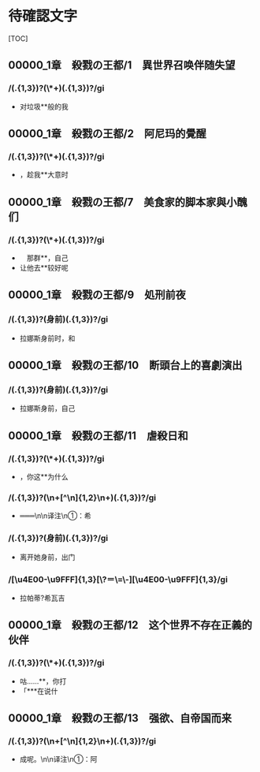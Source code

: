 # 待確認文字

[TOC]

## 00000_1章　殺戮の王都/1　異世界召唤伴随失望

### /(.{1,3})?(\\*+)(.{1,3})?/gi

- 对垃圾**般的我


## 00000_1章　殺戮の王都/2　阿尼玛的覺醒

### /(.{1,3})?(\\*+)(.{1,3})?/gi

- ，趁我**大意时


## 00000_1章　殺戮の王都/7　美食家的脚本家與小醜们

### /(.{1,3})?(\\*+)(.{1,3})?/gi

- 　那群**，自己
- 让他去**较好呢


## 00000_1章　殺戮の王都/9　処刑前夜

### /(.{1,3})?(身前)(.{1,3})?/gi

- 拉娜斯身前时，和


## 00000_1章　殺戮の王都/10　断頭台上的喜劇演出

### /(.{1,3})?(身前)(.{1,3})?/gi

- 拉娜斯身前，自己


## 00000_1章　殺戮の王都/11　虐殺日和

### /(.{1,3})?(\\*+)(.{1,3})?/gi

- ，你这**为什么

### /(.{1,3})?(\n+[^\n]{1,2}\n+)(.{1,3})?/gi

- ═══\n\n译注\n①：希

### /(.{1,3})?(身前)(.{1,3})?/gi

- 离开她身前，出门

### /[\\u4E00-\\u9FFF]{1,3}[\\?＝\\=\\-][\\u4E00-\\u9FFF]{1,3}/gi

- 拉帕蒂?希瓦吉


## 00000_1章　殺戮の王都/12　这个世界不存在正義的伙伴

### /(.{1,3})?(\\*+)(.{1,3})?/gi

- 咕……**，你打
- 「***在说什


## 00000_1章　殺戮の王都/13　强欲、自帝国而来

### /(.{1,3})?(\n+[^\n]{1,2}\n+)(.{1,3})?/gi

- 成呢。\n\n译注\n①：阿
